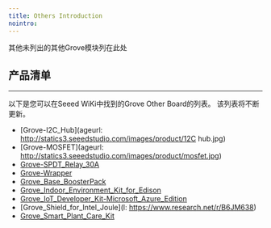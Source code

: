 ```yaml
---
title: Others Introduction
nointro:
---
```


其他未列出的其他Grove模块列在此处

## 产品清单
---

以下是您可以在Seeed WiKi中找到的Grove Other Board的列表。 该列表将不断更新。
* [Grove-I2C_Hub](ageurl: http://statics3.seeedstudio.com/images/product/12C hub.jpg)
* [Grove-MOSFET](ageurl: http://statics3.seeedstudio.com/images/product/mosfet.jpg)
* [Grove-SPDT_Relay_30A](http://seeed.wiki/Grove_SPDT_Relay_30A)
* [Grove-Wrapper](http://seeed.wiki/Grove-Wrapper)
* [Grove_Base_BoosterPack](http://seeed.wiki/Grove_Base_BoosterPack)
* [Grove_Indoor_Environment_Kit_for_Edison](http://seeed.wiki/Grove_Indoor_Environment_Kit_for_Edison)
* [Grove_IoT_Developer_Kit-Microsoft_Azure_Edition](http://seeed.wiki/Grove_IoT_Developer_Kit-Microsoft_Azure_Edition)
* [Grove_Shield_for_Intel_Joule](l: https://www.research.net/r/B6JM638)
* [Grove_Smart_Plant_Care_Kit](http://seeed.wiki/Grove_Smart_Plant_Care_Kit)